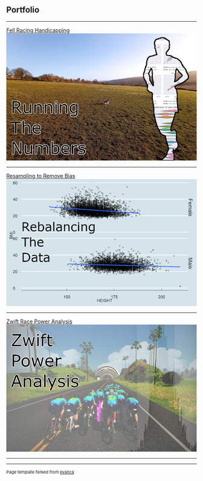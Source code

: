 ## Portfolio

---
 

[Fell Racing Handicapping](https://wiredchop.github.io/FellPace/)
<img src="images/running_the_numbers.png?raw=true"/>

---
[Resampling to Remove Bias](https://rpubs.com/Wiredchop/982737)
<img src="images/rebalance.png?raw=true"/>

---
[Zwift Race Power Analysis](https://wiredchop.github.io/ZwiftAnalysis/)
<img src="images/ZwiftPowerAnalysis.png?raw=true"/>

---






---
<p style="font-size:11px">Page template forked from <a href="https://github.com/evanca/quick-portfolio">evanca</a></p>
<!-- Remove above link if you don't want to attibute -->
